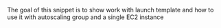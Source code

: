 The goal of this snippet is to show work with launch template
and how to use it with autoscaling group and a single EC2 instance
